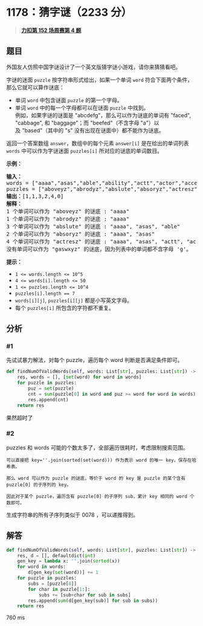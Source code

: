 # 1178：猜字谜（2233 分）


> <u>**[力扣第 152 场周赛第 4 题](https://leetcode.cn/problems/number-of-valid-words-for-each-puzzle/)**</u>

## 题目

<p>外国友人仿照中国字谜设计了一个英文版猜字谜小游戏，请你来猜猜看吧。</p>

<p>字谜的迷面 <code>puzzle</code> 按字符串形式给出，如果一个单词 <code>word</code> 符合下面两个条件，那么它就可以算作谜底：</p>

<ul>
<li>单词 <code>word</code> 中包含谜面 <code>puzzle</code> 的第一个字母。</li>
<li>单词 <code>word</code> 中的每一个字母都可以在谜面 <code>puzzle</code> 中找到。<br />
例如，如果字谜的谜面是 "abcdefg"，那么可以作为谜底的单词有 "faced", "cabbage", 和 "baggage"；而 "beefed"（不含字母 "a"）以及 "based"（其中的 "s" 没有出现在谜面中）都不能作为谜底。</li>
</ul>

<p>返回一个答案数组 <code>answer</code>，数组中的每个元素 <code>answer[i]</code> 是在给出的单词列表 <code>words</code> 中可以作为字谜迷面 <code>puzzles[i]</code> 所对应的谜底的单词数目。</p>



<p><strong>示例：</strong></p>

<pre>
<strong>输入：</strong>
words = ["aaaa","asas","able","ability","actt","actor","access"],
puzzles = ["aboveyz","abrodyz","abslute","absoryz","actresz","gaswxyz"]
<strong>输出：</strong>[1,1,3,2,4,0]
<strong>解释：</strong>
1 个单词可以作为 "aboveyz" 的谜底 : "aaaa"
1 个单词可以作为 "abrodyz" 的谜底 : "aaaa"
3 个单词可以作为 "abslute" 的谜底 : "aaaa", "asas", "able"
2 个单词可以作为 "absoryz" 的谜底 : "aaaa", "asas"
4 个单词可以作为 "actresz" 的谜底 : "aaaa", "asas", "actt", "access"
没有单词可以作为 "gaswxyz" 的谜底，因为列表中的单词都不含字母 'g'。
</pre>



<p><strong>提示：</strong></p>

<ul>
<li><code>1 <= words.length <= 10^5</code></li>
<li><code>4 <= words[i].length <= 50</code></li>
<li><code>1 <= puzzles.length <= 10^4</code></li>
<li><code>puzzles[i].length == 7</code></li>
<li><code>words[i][j]</code>, <code>puzzles[i][j]</code> 都是小写英文字母。</li>
<li>每个 <code>puzzles[i]</code> 所包含的字符都不重复。</li>
</ul>


## 分析

### #1

先试试暴力解法，对每个 puzzle，遍历每个 word 判断是否满足条件即可。

```python
def findNumOfValidWords(self, words: List[str], puzzles: List[str]) -> List[int]:
	res, words = [], [set(word) for word in words]
	for puzzle in puzzles:
		puz = set(puzzle)
		cnt = sum(puzzle[0] in word and puz >= word for word in words)
		res.append(cnt)
	return res
```

果然超时了

### #2

puzzles 和 words 可能的个数太多了，全部遍历很耗时，考虑限制搜索范围。

	可以直接把 key=''.join(sorted(set(word))) 作为表示 word 的唯一 key，保存在哈希表。

	那么 word 可以作为 puzzle 的谜底，等价于 word 的 key 是 puzzle 的某个含有 puzzle[0] 的子序列的 key。

	因此对于某个 puzzle，遍历含有 puzzle[0] 的子序列 sub，累计 key 相同的 word 个数即可。

生成字符串的所有子序列类似于 0078 ，可以递推得到。


## 解答


```python
def findNumOfValidWords(self, words: List[str], puzzles: List[str]) -> List[int]:
	res, d = [], defaultdict(int)
	gen_key = lambda x: ''.join(sorted(x))
	for word in words:
		d[gen_key(set(word))] += 1
	for puzzle in puzzles:
		subs = [puzzle[0]]
		for char in puzzle[1:]:
			subs += [sub+char for sub in subs]
		res.append(sum(d[gen_key(sub)] for sub in subs))
	return res
```

760 ms
